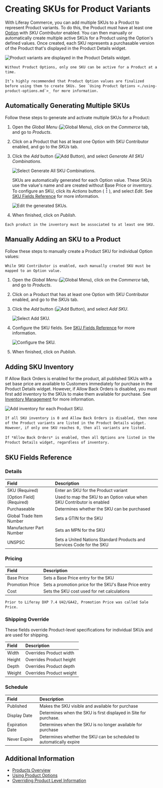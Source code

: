 # Creating SKUs for Product Variants

With Liferay Commerce, you can add multiple SKUs to a Product to represent Product variants. To do this, the Product must have at least one [Option](../products/using-product-options.md) with *SKU Contributor* enabled. You can then manually or automatically create multiple active SKUs for a Product using the Option's defined values. Once created, each SKU represents a purchasable version of the Product that's displayed in the Product Details widget.

![Product variants are displayed in the Product Details widget.](./creating-skus-for-product-variants/images/01.png)

```{note}
Without Product Options, only one SKU can be active for a Product at a time.
```

```{tip}
It’s highly recommended that Product Option values are finalized before using them to create SKUs. See `Using Product Options <./using-product-options.md`>_ for more information.
```

## Automatically Generating Multiple SKUs

Follow these steps to generate and activate multiple SKUs for a Product:

1. Open the *Global Menu* (![Global Menu](../../../images/icon-applications-menu.png)), click on the *Commerce* tab, and go to *Products*.

1. Click on a Product that has at least one Option with SKU Contributor enabled, and go to the *SKUs* tab.

1. Click the *Add* button (![Add Button](../../../images/icon-add.png)), and select *Generate All SKU Combinations*.

   ![Select Generate All SKU Combinations.](./creating-skus-for-product-variants/images/02.png)

   SKUs are automatically generated for each Option value. These SKUs use the value's name and are created without Base Price or inventory. To configure an SKU, click its *Actions* button (![Actions Button](../../../images/icon-actions.png)), and select *Edit*. See [SKU Fields Reference](#sku-fields-reference) for more information.

   ![Edit the generated SKUs.](./creating-skus-for-product-variants/images/03.png)

1. When finished, click on *Publish*.

```{important}
Each product in the inventory must be associated to at least one SKU.
```

## Manually Adding an SKU to a Product

Follow these steps to manually create a Product SKU for individual Option values:

   ```{important}
   While SKU Contributor is enabled, each manually created SKU must be mapped to an Option value.
   ```

1. Open the *Global Menu* (![Global Menu](../../../images/icon-applications-menu.png)), click on the *Commerce* tab, and go to *Products*.

1. Click on a Product that has at least one Option with SKU Contributor enabled, and go to the *SKUs* tab.

1. Click the *Add* button (![Add Button](../../../images/icon-add.png)), and select *Add SKU*.

   ![Select Add SKU.](./creating-skus-for-product-variants/images/04.png)

1. Configure the SKU fields. See [SKU Fields Reference](#sku-fields-reference) for more information.

   ![Configure the SKU.](./creating-skus-for-product-variants/images/05.png)

1. When finished, click on *Publish*.

## Adding SKU Inventory

If Allow Back Orders is enabled for the product, all published SKUs with a set base price are available to Customers immediately for purchase in the Product Details widget. However, if Allow Back Orders is disabled, you must first add inventory to the SKUs to make them available for purchase. See [Inventory Management](../../../inventory-management.md) for more information.

![Add inventory for each Product SKU.](./creating-skus-for-product-variants/images/06.png)

```{note}
If all SKU inventory is 0 and Allow Back Orders is disabled, then none of the Product variants are listed in the Product Details widget. However, if only one SKU reaches 0, then all variants are listed. 

If *Allow Back Orders* is enabled, then all Options are listed in the Product Details widget, regardless of inventory. 
```

## SKU Fields Reference

### Details

| Field | Description |
| :--- | :--- |
| SKU (Required) | Enter an SKU for the Product variant |
| [Option Field] (Required) | Used to map the SKU to an Option value when SKU Contributor is enabled |
| Purchaseable | Determines whether the SKU can be purchased |
| Global Trade Item Number | Sets a GTIN for the SKU |
| Manufacturer Part Number | Sets an MPN for the SKU |
| UNSPSC | Sets a United Nations Standard Products and Services Code for the SKU |

### Pricing

| Field | Description |
| :--- | :--- |
| Base Price | Sets a Base Price entry for the SKU |
| Promotion Price | Sets a promotion price for the SKU's Base Price entry |
| Cost | Sets the SKU cost used for net calculations |

```{note}
Prior to Liferay DXP 7.4 U42/GA42, Promotion Price was called Sale Price.
```

### Shipping Override

These fields override Product-level specifications for individual SKUs and are used for shipping.

| Field | Description |
| :--- | :--- |
| Width | Overrides Product width |
| Height | Overrides Product height |
| Depth | Overrides Product depth |
| Weight | Overrides Product weight |

### Schedule

| Field | Description |
| :--- | :--- |
| Published | Makes the SKU visible and available for purchase |
| Display Date | Determines when the SKU is first displayed in Site for purchase. |
| Expiration Date | Determines when the SKU is no longer available for purchase |
| Never Expire | Determines whether the SKU can be scheduled to automatically expire |

## Additional Information

* [Products Overview](./products-overview.md)
* [Using Product Options](./using-product-options.md)
* [Overriding Product Level Information](./overriding-product-level-information.md)

